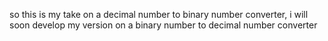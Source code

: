 so this is my take on a decimal number to binary number converter, i will soon develop my version on a binary number to decimal number converter
